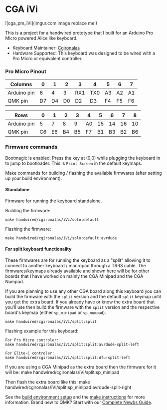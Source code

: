 # CGA iVi

![cga_pm_iVi](imgur.com image replace me!)

This is a project for a handwired prototype that I built for an Arduino Pro Micro powered Alice like keyboard.

* Keyboard Maintainer: [Cgironalas](https://github.com/cgironalas)
* Hardware Supported: This keyboard was designed to be wired with a Pro Micro or equivalent controller.

### Pro Micro Pinout
| Columns     |   0  |   1  |   2  |   3  |   4  |   5  |   6  |   7  |
| ----------- | ---- | ---- | ---- | ---- | ---- | ---- | ---- | ---- |
| Arduino pin |   6  |   4  |   3  |  RX1 |  TX0 |  A3  |  A2  |  A1  |
| QMK pin     |  D7  |  D4  |  D0  |  D2  |  D3  |  F4  |  F5  |  F6  |

| Rows        |   0  |   1  |   2  |   3  |   4  |   5  |   6  |   7  |   8  |
| ----------- | ---- | ---- | ---- | ---- | ---- | ---- | ---- | ---- | ---- |
| Arduino pin |   5  |   7  |   8  |   9  |  A0  |  15  |  14  |  16  |  10  |
| QMK pin     |  C6  |  E6  |  B4  |  B5  |  F7  |  B1  |  B3  |  B2  |  B6  |


### Firmware commands

Bootmagic is enabled. Press the key at (0,0) while plugging the keyboard in to jump to bootloader. This is `Print Screen` in the default keymaps.

Make commands for building / flashing the available firmwares (after setting up your build environment).

#### Standalone

Firmware for running the keyboard standalone.

Building the firmware:

    make handwired/cgironalas/iVi/solo:default

Flashing the firmware:

    make handwired/cgironalas/iVi/solo:default:avrdude

#### For split keyboard functionality

These firmwares are for running the keyboard as a "split" allowing it to connect to another keyboard / macropad through a TRRS cable. The firmwares/keymaps already available and shown here will be for other boards that I have worked on mainly the CGA Minipad and the CGA Numpad.

If you are planning to use any other CGA board along this keyboard you can build the firmware with the `split` version and the default `split` keymap until you get the extra board. If you already have or know the extra board that you'll use then build the firmware with the `split` version and the respective board's keymap (either `sp_minipad` or `sp_numpad`).

    make handwired/cgironalas/iVi/split:split

Flashing example for this keyboard:

    For Pro Micro controler:
    make handwired/cgironalas/iVi/split:split:avrdude-split-left

    For Elite-C controler:
    make handwired/cgironalas/iVi/split:split:dfu-split-left

If you are using a CGA Minipad as the extra board then the firmware for it will be:
    make handwired/cgironalas/iVi/split:sp_minipad

Then flash the extra board like this:
    make handwired/cgironalas/iVi/split:sp_minipad:avrdude-split-right

See the [build environment setup](https://docs.qmk.fm/#/getting_started_build_tools) and the [make instructions](https://docs.qmk.fm/#/getting_started_make_guide) for more information. Brand new to QMK? Start with our [Complete Newbs Guide](https://docs.qmk.fm/#/newbs).
